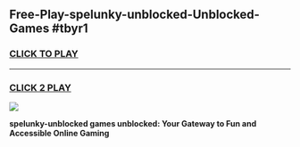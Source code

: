 
## Free-Play-spelunky-unblocked-Unblocked-Games #tbyr1
<h3>
<a href="https://news.freeplayer.one?title=spelunky-unblocked&ref=8M">CLICK TO PLAY</a></h3>
<hr>

<h3>
<a href="https://news.freeplayer.one?title=spelunky-unblocked&ref=8M">CLICK 2 PLAY</a>
  
</h3>

<a href="https://news.freeplayer.one?title=spelunky-unblocked&ref=8M"><img src="https://clearcache.store/games.png"></a>


**spelunky-unblocked games unblocked: Your Gateway to Fun and Accessible Online Gaming**
